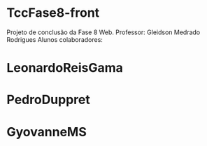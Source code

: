 # TccFase8-front
Projeto de conclusão da Fase 8 Web.
Professor: Gleidson Medrado Rodrigues
Alunos colaboradores:
# LeonardoReisGama 
# PedroDuppret
# GyovanneMS
